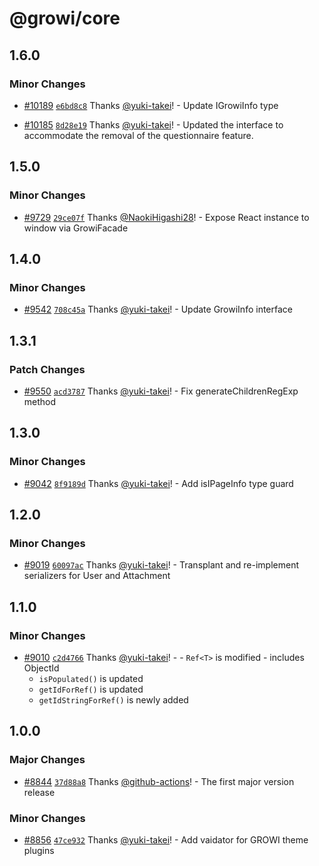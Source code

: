 # @growi/core

## 1.6.0

### Minor Changes

- [#10189](https://github.com/growilabs/growi/pull/10189) [`e6bd8c8`](https://github.com/growilabs/growi/commit/e6bd8c8ca0b50be85e27ca0ca5f40ad0400fc5ea) Thanks [@yuki-takei](https://github.com/yuki-takei)! - Update IGrowiInfo type

- [#10185](https://github.com/growilabs/growi/pull/10185) [`8d28e19`](https://github.com/growilabs/growi/commit/8d28e1990cf90a8957594a27b400af86728fb69a) Thanks [@yuki-takei](https://github.com/yuki-takei)! - Updated the interface to accommodate the removal of the questionnaire feature.

## 1.5.0

### Minor Changes

- [#9729](https://github.com/growilabs/growi/pull/9729) [`29ce07f`](https://github.com/growilabs/growi/commit/29ce07f562cdef44550adc32d92c5456226c4669) Thanks [@NaokiHigashi28](https://github.com/NaokiHigashi28)! - Expose React instance to window via GrowiFacade

## 1.4.0

### Minor Changes

- [#9542](https://github.com/growilabs/growi/pull/9542) [`708c45a`](https://github.com/growilabs/growi/commit/708c45ab76ee7a3d3861033d1f82714f2f07e4ec) Thanks [@yuki-takei](https://github.com/yuki-takei)! - Update GrowiInfo interface

## 1.3.1

### Patch Changes

- [#9550](https://github.com/growilabs/growi/pull/9550) [`acd3787`](https://github.com/growilabs/growi/commit/acd3787fc4b8c8630ba9fa5a06d837639da8d10a) Thanks [@yuki-takei](https://github.com/yuki-takei)! - Fix generateChildrenRegExp method

## 1.3.0

### Minor Changes

- [#9042](https://github.com/growilabs/growi/pull/9042) [`8f9189d`](https://github.com/growilabs/growi/commit/8f9189d4fcf031c1344072f88b7d9febeb02ce1d) Thanks [@yuki-takei](https://github.com/yuki-takei)! - Add isIPageInfo type guard

## 1.2.0

### Minor Changes

- [#9019](https://github.com/growilabs/growi/pull/9019) [`60097ac`](https://github.com/growilabs/growi/commit/60097ac686928cca76715a83a10b506576889108) Thanks [@yuki-takei](https://github.com/yuki-takei)! - Transplant and re-implement serializers for User and Attachment

## 1.1.0

### Minor Changes

- [#9010](https://github.com/growilabs/growi/pull/9010) [`c2d4766`](https://github.com/growilabs/growi/commit/c2d476677574dfb9cd3fb9e18cc8073b30dad842) Thanks [@yuki-takei](https://github.com/yuki-takei)! - - `Ref<T>` is modified - includes ObjectId
  - `isPopulated()` is updated
  - `getIdForRef()` is updated
  - `getIdStringForRef()` is newly added

## 1.0.0

### Major Changes

- [#8844](https://github.com/growilabs/growi/pull/8844) [`37d88a8`](https://github.com/growilabs/growi/commit/37d88a858c3e54d741790760fbfad4fd7a229949) Thanks [@github-actions](https://github.com/apps/github-actions)! - The first major version release

### Minor Changes

- [#8856](https://github.com/growilabs/growi/pull/8856) [`47ce932`](https://github.com/growilabs/growi/commit/47ce932a066b8bdd16f600f2526d6f0d10b7b763) Thanks [@yuki-takei](https://github.com/yuki-takei)! - Add vaidator for GROWI theme plugins
